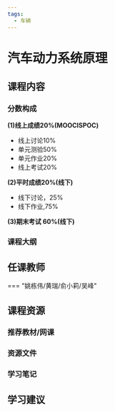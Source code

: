 ```yaml
---
tags:
  - 车辆
---
```


# 汽车动力系统原理

## 课程内容

### 分数构成

**(1)线上成绩20%(MOOCISPOC)**

- 线上讨论10%
- 单元测验50%
- 单元作业20%
- 线上考试20%

**(2)平时成绩20%(线下)**

- 线下讨论，25%
- 线下作业,75%

**(3)期末考试 60%(线下)**


### 课程大纲

## 任课教师

=== "姚栋伟/黄瑞/俞小莉/吴峰"

## 课程资源

### 推荐教材/网课

### 资源文件

### 学习笔记

## 学习建议



